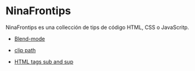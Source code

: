 # NinaFrontips

NinaFrontips es una collección de tips de código HTML, CSS o JavaScritp.

- [Blend-mode](https://github.com/Ninos-labs/CSS-snippets/tree/master/blend-modes)

- [clip path](https://github.com/Ninos-labs/CSS-snippets/tree/master/tag-sub-sup-html)

- [HTML tags sub and sup](https://github.com/Ninos-labs/CSS-snippets/tree/master/tag-sub-sup-html)
